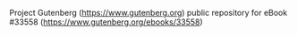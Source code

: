 Project Gutenberg (https://www.gutenberg.org) public repository for eBook #33558 (https://www.gutenberg.org/ebooks/33558)
